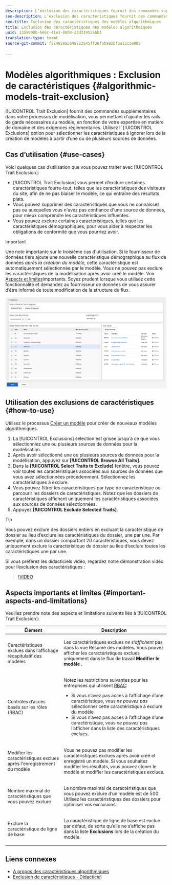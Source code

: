 ```yaml
---
description: L’exclusion des caractéristiques fournit des commandes supplémentaires dans votre processus de modélisation, vous permettant d’ajouter les rails de garde nécessaires au modèle, en fonction de votre expertise en matière de domaine et des exigences réglementaires. Utilisez l’option Exclusions pour sélectionner les caractéristiques à ignorer lors de la création de modèles à partir d’une ou de plusieurs sources de données.
seo-description: L’exclusion des caractéristiques fournit des commandes supplémentaires dans votre processus de modélisation, vous permettant d’ajouter les rails de garde nécessaires au modèle, en fonction de votre expertise en matière de domaine et des exigences réglementaires. Utilisez l’option Exclusions pour sélectionner les caractéristiques à ignorer lors de la création de modèles à partir d’une ou de plusieurs sources de données.
seo-title: Exclusion des caractéristiques des modèles algorithmiques
title: Exclusion des caractéristiques des modèles algorithmiques
uuid: 1359800b-6e6c-41e1-88b4-23d31952abb3
translation-type: tm+mt
source-git-commit: f324838a5649722545ff36faba92bf3a13c2e805

---
```



# Modèles algorithmiques : Exclusion de caractéristiques {#algorithmic-models-trait-exclusion}

[!UICONTROL Trait Exclusion] fournit des commandes supplémentaires dans votre processus de modélisation, vous permettant d'ajouter les rails de garde nécessaires au modèle, en fonction de votre expertise en matière de domaine et des exigences réglementaires. Utilisez l’ [!UICONTROL Exclusions] option pour sélectionner les caractéristiques à ignorer lors de la création de modèles à partir d’une ou de plusieurs sources de données.

## Cas d’utilisation {#use-cases}

Voici quelques cas d’utilisation que vous pouvez traiter avec [!UICONTROL Trait Exclusion]:

* [!UICONTROL Trait Exclusion] vous permet d’exclure certaines caractéristiques fourre-tout, telles que les caractéristiques des visiteurs du site, afin de ne pas biaiser le modèle, ce qui entraîne des résultats plats.
* Vous pouvez supprimer des caractéristiques que vous ne connaissez pas ou auxquelles vous n'avez pas confiance d'une source de données, pour mieux comprendre les caractéristiques influentes.
* Vous pouvez exclure certaines caractéristiques, telles que les caractéristiques démographiques, pour vous aider à respecter les obligations de conformité que vous pourriez avoir.

>[!IMPORTANT]
>
>Une note importante sur le troisième cas d'utilisation. Si le fournisseur de données tiers ajoute une nouvelle caractéristique démographique au flux de données *après la création du modèle*, cette caractéristique est automatiquement sélectionnée par le modèle. Vous ne pouvez pas exclure les caractéristiques de la modélisation après avoir créé le modèle. Voir [Aspects et limites](../../features/algorithmic-models/trait-exclusion-algo-models.md#important-aspects-and-limitations)importants. Soyez prudent lorsque vous utilisez cette fonctionnalité et demandez au fournisseur de données de vous assurer d’être informé de toute modification de la structure du flux.

![](assets/lam_exclude_traits.png)

## Utilisation des exclusions de caractéristiques {#how-to-use}

Utilisez le processus [Créer un modèle](../../features/algorithmic-models/create-model.md#build-model) pour créer de nouveaux modèles algorithmiques.

1. La [!UICONTROL Exclusions] sélection est grisée jusqu’à ce que vous sélectionniez une ou plusieurs sources de données pour la modélisation.
2. Après avoir sélectionné une ou plusieurs sources de données pour la modélisation, appuyez sur **[!UICONTROL Browse All Traits]**.
3. Dans la **[!UICONTROL Select Traits to Exclude]** fenêtre, vous pouvez voir toutes les caractéristiques associées aux sources de données que vous avez sélectionnées précédemment. Sélectionnez les caractéristiques à exclure.
4. Vous pouvez filtrer les caractéristiques par type de caractéristique ou parcourir les dossiers de caractéristiques. Notez que les dossiers de caractéristiques affichent uniquement les caractéristiques associées aux sources de données sélectionnées.
5. Appuyez **[!UICONTROL Exclude Selected Traits]**.

>[!TIP]
>
>Vous pouvez exclure des dossiers entiers en excluant la caractéristique de dossier au lieu d’exclure les caractéristiques du dossier, une par une. Par exemple, dans un dossier comportant 20 caractéristiques, vous devez uniquement exclure la caractéristique de dossier au lieu d’exclure toutes les caractéristiques une par une.

Si vous préférez les didacticiels vidéo, regardez notre démonstration vidéo pour l’exclusion des caractéristiques :

>[!VIDEO](https://video.tv.adobe.com/v/25569/?quality=12&captions=fre_fr)

## Aspects importants et limites {#important-aspects-and-limitations}

Veuillez prendre note des aspects et limitations suivants liés à [!UICONTROL Trait Exclusion]:

<table id="table_BA5C3545BC9E4717BD567B00C803AA53"> 
 <thead> 
  <tr> 
   <th colname="col1" class="entry"> Élément </th> 
   <th colname="col2" class="entry"> Description </th>
  </tr> 
 </thead>
 <tbody> 
  <tr> 
   <td colname="col1"> <p>Caractéristiques exclues dans l’affichage récapitulatif des modèles </p> </td>
   <td colname="col2"> <p>Les caractéristiques exclues <i>ne s’affichent</i> pas dans la vue Résumé des modèles. Vous pouvez afficher les caractéristiques exclues uniquement dans le flux de travail <b><span class="uicontrol"> Modifier le modèle</span></b> . </p> </td>
  </tr> 
  <tr> 
   <td colname="col1"> <p>Contrôles d’accès basés sur les rôles (RBAC) </p> </td>
   <td colname="col2"> <p>Notez les restrictions suivantes pour les entreprises qui utilisent <a href="../../features/administration/administration-overview.md#administration"> RBAC</a>: </p> <p>
     <ul id="ul_38A4056C235B428C822EA4A353893786"> 
      <li id="li_2624FB35581F4807B8530910D63FFDBF">Si vous n’avez pas accès à l’affichage d’une caractéristique, vous <i>ne pouvez pas</i> sélectionner cette caractéristique à exclure du modèle. </li>
      <li id="li_3FD7A12AAAA8462EA84A760C05F20379">Si vous n’avez pas accès à l’affichage d’une caractéristique, vous <i>ne pouvez pas</i> l’afficher dans la liste des caractéristiques exclues. </li>
     </ul> </p> </td>
  </tr> 
  <tr> 
   <td colname="col1"> <p>Modifier les caractéristiques exclues après l'enregistrement du modèle </p> </td>
   <td colname="col2"> <p>Vous ne pouvez pas modifier les caractéristiques exclues après avoir créé et enregistré un modèle. Si vous souhaitez modifier les résultats, vous pouvez cloner le modèle et modifier les caractéristiques exclues. </p> </td>
  </tr> 
  <tr> 
   <td colname="col1"> <p>Nombre maximal de caractéristiques que vous pouvez exclure </p> </td>
   <td colname="col2"> <p>Le nombre maximal de caractéristiques que vous pouvez exclure d’un modèle est de 500. Utilisez les caractéristiques des dossiers pour optimiser vos exclusions. </p> </td>
  </tr> 
  <tr> 
   <td colname="col1"> <p>Exclure la caractéristique de ligne de base </p> </td>
   <td colname="col2"> <p>La caractéristique de ligne de base est exclue par défaut, de sorte qu’elle ne s’affiche pas dans la liste <b><span class="uicontrol"> Exclusions</span></b> lors de la création du modèle. </p> </td>
  </tr>
 </tbody>
</table>

## Liens connexes

* [A propos des caractéristiques algorithmiques](/help/using/features/algorithmic-models/understanding-models.md)
* [Exclusion de caractéristiques - Didacticiel](https://helpx.adobe.com/audience-manager/kt/using/excluding-traits-look-alike-model-feature-video-use.html)